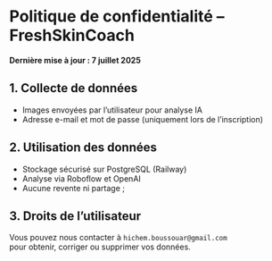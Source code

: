# Politique de confidentialité – FreshSkinCoach

**Dernière mise à jour : 7 juillet 2025**

## 1. Collecte de données  
- Images envoyées par l’utilisateur pour analyse IA  
- Adresse e-mail et mot de passe (uniquement lors de l’inscription)

## 2. Utilisation des données  
- Stockage sécurisé sur PostgreSQL (Railway)  
- Analyse via Roboflow et OpenAI  
- Aucune revente ni partage ;

## 3. Droits de l’utilisateur  
Vous pouvez nous contacter à `hichem.boussouar@gmail.com`  
pour obtenir, corriger ou supprimer vos données.
